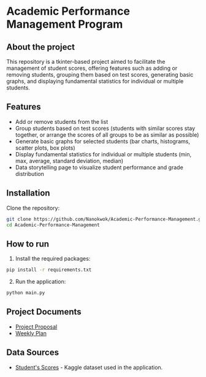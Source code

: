 # Academic Performance Management Program
## About the project

[//]: # ([![Django CI]&#40;https://github.com/Nanokwok/Academic-Performance-Management/actions/workflows/django.yml/badge.svg&#41;]&#40;https://github.com/Nanokwok/Academic-Performance-Management/actions/workflows/django.yml&#41;)

[//]: # ([![CodeQL]&#40;https://github.com/Nanokwok/Academic-Performance-Management/actions/workflows/codeql.yml/badge.svg&#41;]&#40;https://github.com/Nanokwok/Academic-Performance-Management/actions/workflows/codeql.yml&#41;)

This repository is a tkinter-based project aimed to facilitate the management of student scores, 
offering features such as adding or removing students, 
grouping them based on test scores, generating basic graphs, and displaying fundamental statistics for individual or 
multiple students.

## Features

- Add or remove students from the list
- Group students based on test scores (students with similar scores stay together, or arrange the scores of all groups to be as similar as possible)
- Generate basic graphs for selected students (bar charts, histograms, scatter plots, box plots)
- Display fundamental statistics for individual or multiple students (min, max, average, standard deviation, median)
- Data storytelling page to visualize student performance and grade distribution


## Installation

Clone the repository:
```bash
git clone https://github.com/Nanokwok/Academic-Performance-Management.git
cd Academic-Performance-Management
```

## How to run

1. Install the required packages:
```bash
pip install -r requirements.txt
```
2. Run the application:
```bash
python main.py
```

## Project Documents

- [Project Proposal](https://docs.google.com/document/d/11R-iiaoxBM3uOUnmBL-wqdtW7__TCA-o9l3oWIvOjXE/edit?usp=sharing)
- [Weekly Plan](https://github.com/Nanokwok/Academic-Performance-Management/wiki/Weekly-Plan)

## Data Sources

- [Student's Scores](https://www.kaggle.com/datasets/yapwh1208/students-score) - Kaggle dataset used in the application.